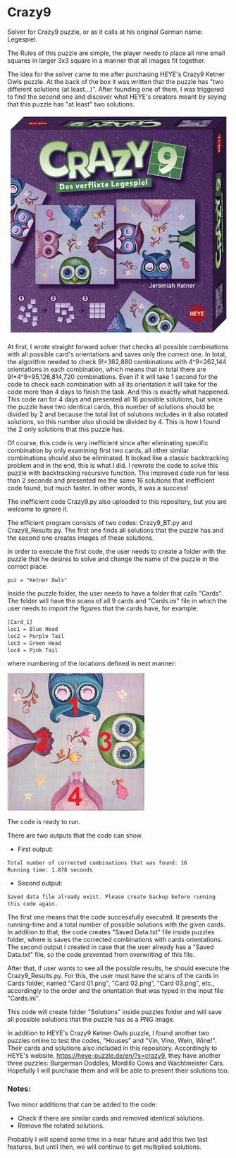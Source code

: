 # Crazy9

Solver for Crazy9 puzzle, or as it calls at his original German name: Legespiel.

The Rules of this puzzle are simple, the player needs to place all nine small squares in larger 3x3 square in a manner that all images fit together.

The idea for the solver came to me after purchasing HEYE's Crazy9 Ketner Owls puzzle. At the back of the box it was written that the puzzle has "two different solutions (at least...)". After founding one of them, I was triggered to find the second one and discover what HEYE's creators meant by saying that this puzzle has "at least" two solutions.

<p align="center">
  <img src="./HEYE Ketner Owls/Ketner Owls.jpg" alt=".." title="Crazy9 Ketner Owls puzzle." />
</p>

At first, I wrote straight forward solver that checks all possible combinations with all possible card's orientations and saves only the correct one. In total, the algorithm needed to check 9!=362,880 combinations with 4^9=262,144 orientations in each combination, which means that in total there are 9!*4^9=95,126,814,720 combinations. Even if it will take 1 second for the code to check each combination with all its orientation it will take for the code more than 4 days to finish the task. And this is exactly what happened. This code ran for 4 days and presented all 16 possible solutions, but since the puzzle have two identical cards, this number of solutions should be divided by 2 and because the total list of solutions includes in it also rotated solutions, so this number also should be divided by 4. This is how I found the 2 only solutions that this puzzle has.

Of course, this code is very inefficient since after eliminating specific combination by only examining first two cards, all other similar combinations should also be eliminated. It looked like a classic backtracking problem and in the end, this is what I did. I rewrote the code to solve this puzzle with backtracking recursive function. The improved code run for less than 2 seconds and presented me the same 16 solutions that inefficient code found, but much faster. In other words, it was a success!

The inefficient code Crazy9.py also uploaded to this repository, but you are welcome to ignore it.

The efficient program consists of two codes: Crazy9_BT.py and Crazy9_Results.py. The first one finds all solutions that the puzzle has and the second one creates images of these solutions.

In order to execute the first code, the user needs to create a folder with the puzzle that he desires to solve and change the name of the puzzle in the correct place:
```[bash]
puz = "Ketner Owls"
```

Inside the puzzle folder, the user needs to have a folder that calls "Cards". The folder will have the scans of all 9 cards and "Cards.ini" file in which the user needs to import the figures that the cards have, for example:
```[bash]
[Card_1]
loc1 = Blue Head
loc2 = Purple Tail
loc3 = Green Head
loc4 = Pink Tail
```
where numbering of the locations defined in next manner:
<p>
  <img src="./Locations.png" alt=".." title="Locations." />
</p>

The code is ready to run.

There are two outputs that the code can show.
- First output:
```[bash]
Total number of corrected combinations that was found: 16
Running time: 1.878 seconds
```
- Second output:
```[bash]
Saved data file already exist. Please create backup before running this code again.
```
The first one means that the code successfully executed. It presents the running-time and a total number of possible solutions with the given cards. In addition to that, the code creates "Saved Data.txt" file inside puzzles folder, where is saves the corrected combinations with cards orientations.
The second output I created in case that the user already has a "Saved Data.txt" file, so the code prevented from overwriting of this file.

After that, if user wants to see all the possible results, he should execute the Crazy9_Results.py. For this, the user must have the scans of the cards in Cards folder, named "Card 01.png", "Card 02.png", "Card 03.png", etc., accordingly to the order and the orientation that was typed in the input file "Cards.ini".

This code will create folder "Solutions" inside puzzles folder and will save all possible solutions that the puzzle has as a PNG image.

In addition to HEYE's Crazy9 Ketner Owls puzzle, I found another two puzzles online to test the codes, "Houses" and "Vin, Vino, Wein, Wine!". Their cards and solutions also included in this repository. Accordingly to HEYE's website, https://heye-puzzle.de/en/?s=crazy9, they have another three puzzles: Burgerman Doddles, Mordillo Cows and Wachtmeister Cats. Hopefully I will purchase them and will be able to present their solutions too.

### Notes:
Two minor additions that can be added to the code:
- Check if there are similar cards and removed identical solutions.
- Remove the rotated solutions.

Probably I will spend some time in a near future and add this two last features, but until then, we will continue to get multiplied solutions.
